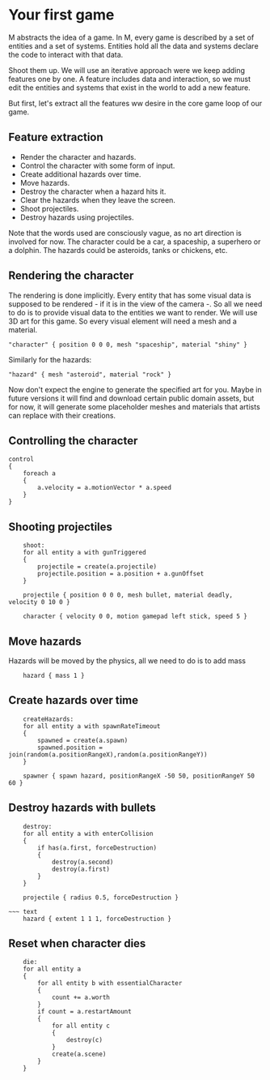 # Your first game

M abstracts the idea of a game. In M, every game is described by a set of
entities and a set of systems. Entities hold all the data and systems declare
the code to interact with that data.

Shoot them up. We will use an iterative approach were we keep adding features
one by one. A feature includes data and interaction, so we must edit the
entities and systems that exist in the world to add a new feature.

But first, let's extract all the features ww desire in the core game loop of our
game.

## Feature extraction

* Render the character and hazards.
* Control the character with some form of input.
* Create additional hazards over time.
* Move hazards.
* Destroy the character when a hazard hits it.
* Clear the hazards when they leave the screen.
* Shoot projectiles.
* Destroy hazards using projectiles.

Note that the words used are consciously vague, as no art direction is involved
for now. The character could be a car, a spaceship, a superhero or a dolphin.
The hazards could be asteroids, tanks or chickens, etc.

## Rendering the character

The rendering is done implicitly. Every entity that has some visual data is
supposed to be rendered - if it is in the view of the camera -. So all we need
to do is to provide visual data to the entities we want to render. We will use
3D art for this game. So every visual element will need a mesh and a material.

~~~ text
"character" { position 0 0 0, mesh "spaceship", material "shiny" }
~~~

Similarly for the hazards:

~~~ text
"hazard" { mesh "asteroid", material "rock" }
~~~

Now don't expect the engine to generate the specified art for you. Maybe in
future versions it will find and download certain public domain assets, but for
now, it will generate some placeholder meshes and materials that artists can
replace with their creations.

## Controlling the character

~~~ text
control
{
    foreach a
    {
        a.velocity = a.motionVector * a.speed
    }
}
~~~

## Shooting projectiles

~~~ text
    shoot:
    for all entity a with gunTriggered
    {
        projectile = create(a.projectile)
        projectile.position = a.position + a.gunOffset
    }
~~~

~~~ text
    projectile { position 0 0 0, mesh bullet, material deadly, velocity 0 10 0 }
~~~

~~~ text
    character { velocity 0 0, motion gamepad left stick, speed 5 }
~~~

## Move hazards

Hazards will be moved by the physics, all we need to do is to add mass

~~~ text
    hazard { mass 1 }
~~~

## Create hazards over time

~~~ text
    createHazards:
    for all entity a with spawnRateTimeout
    {
        spawned = create(a.spawn)
        spawned.position = join(random(a.positionRangeX),random(a.positionRangeY))
    }
~~~

~~~ text
    spawner { spawn hazard, positionRangeX -50 50, positionRangeY 50 60 }
~~~

## Destroy hazards with bullets

~~~ text
    destroy:
    for all entity a with enterCollision
    {
        if has(a.first, forceDestruction)
        {
            destroy(a.second)
            destroy(a.first)
        }
    }
~~~

~~~ text
    projectile { radius 0.5, forceDestruction }

~~~ text
    hazard { extent 1 1 1, forceDestruction }
~~~

## Reset when character dies

~~~ text
    die:
    for all entity a
    {
        for all entity b with essentialCharacter
        {
            count += a.worth
        }
        if count = a.restartAmount
        {
            for all entity c
            {
                destroy(c)
            }
            create(a.scene)
        }
    }
~~~
